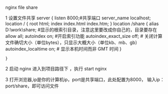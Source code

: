 nginx file share

1 设置文件共享
    server {
        listen       8000;#共享端口
        server_name  localhost;
        location / {
            root   html;
            index  index.html index.htm;
        }
        location /share {
            alias    D:\work\share;  #显示的根索引目录，注意这里要改成你自己的，目录要存在
            allow all;
            autoindex on;             #开启索引功能
            autoindex_exact_size off; # 关闭计算文件确切大小（单位bytes），只显示大概大小（单位kb、mb、gb）
            autoindex_localtime on;   # 显示本机时间而非 GMT 时间
        }

    }

2 启动 nginx 
	进入到项目路径下 ，执行 start nginx

3 打开浏览器,ip是你的计算机ip，port是共享端口，此处配置为8000，
	输入ip：port/share，即可访问文件